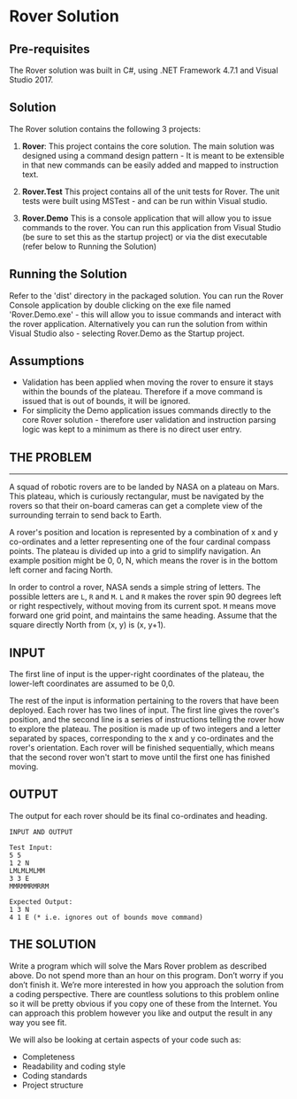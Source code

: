 # Rover Solution

## Pre-requisites
The Rover solution was built in C#, using .NET Framework 4.7.1 and Visual Studio 2017.

## Solution

The Rover solution contains the following 3 projects:

1. **Rover**:
This project contains the core solution. The main solution was designed using a command design pattern - It is meant to be extensible in that new commands can be easily added and mapped to instruction text.

2. **Rover.Test**
This project contains all of the unit tests for Rover. The unit tests were built using MSTest - and can be run within Visual studio.

3. **Rover.Demo**
This is a console application that will allow you to issue commands to the rover. You can run this application from Visual Studio (be sure to set this as the startup project) or via the dist executable (refer below to Running the Solution)


## Running the Solution
Refer to the 'dist' directory in the packaged solution. 
You can run the Rover Console application by double clicking on the exe file named 'Rover.Demo.exe' - this will allow you to issue commands and interact with the rover application. Alternatively you can run the solution from within Visual Studio also - selecting Rover.Demo as the Startup project.

## Assumptions
- Validation has been applied when moving the rover to ensure it stays within the bounds of the plateau. Therefore if a move command is issued that is out of bounds, it will be ignored.
- For simplicity the Demo application issues commands directly to the core Rover solution - therefore user validation and instruction parsing logic was kept to a minimum as there is no direct user entry.

## THE PROBLEM
-----------
A squad of robotic rovers are to be landed by NASA on a plateau on Mars. This plateau,
which is curiously rectangular, must be navigated by the rovers so that their on-board
cameras can get a complete view of the surrounding terrain to send back to Earth.

A rover's position and location is represented by a combination of x and y co-ordinates and
a letter representing one of the four cardinal compass points. The plateau is divided up into
a grid to simplify navigation. An example position might be 0, 0, N, which means the rover is
in the bottom left corner and facing North.

In order to control a rover, NASA sends a simple string of letters. The possible letters are ```L```,
```R``` and ```M```. ```L``` and ```R``` makes the rover spin 90 degrees left or right respectively, without
moving from its current spot. ```M``` means move forward one grid point, and maintains the
same heading.
Assume that the square directly North from (x, y) is (x, y+1).

## INPUT
The first line of input is the upper-right coordinates of the plateau, the lower-left
coordinates are assumed to be 0,0.

The rest of the input is information pertaining to the rovers that have been deployed. Each
rover has two lines of input. The first line gives the rover's position, and the second line is a
series of instructions telling the rover how to explore the plateau.
The position is made up of two integers and a letter separated by spaces, corresponding to
the x and y co-ordinates and the rover's orientation.
Each rover will be finished sequentially, which means that the second rover won't start to
move until the first one has finished moving.

## OUTPUT
The output for each rover should be its final co-ordinates and heading.

```
INPUT AND OUTPUT

Test Input:
5 5
1 2 N
LMLMLMLMM
3 3 E
MMRMMRMRRM

Expected Output:
1 3 N
4 1 E (* i.e. ignores out of bounds move command)
```

## THE SOLUTION
Write a program which will solve the Mars Rover problem as described above. Do not spend
more than an hour on this program. Don’t worry if you don’t finish it. We’re more interested
in how you approach the solution from a coding perspective.
There are countless solutions to this problem online so it will be pretty obvious if you copy
one of these from the Internet.
You can approach this problem however you like and output the result in any way you see
fit.

We will also be looking at certain aspects of your code such as:
- Completeness
- Readability and coding style
- Coding standards
- Project structure
